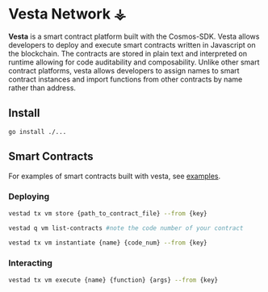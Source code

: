 # Vesta Network ⚶
**Vesta** is a smart contract platform built with the Cosmos-SDK. Vesta allows developers to deploy and execute smart contracts written in Javascript on the blockchain. The contracts are stored in plain text and interpreted on runtime allowing for code auditability and composability. Unlike other smart contract platforms, vesta allows developers to assign names to smart contract instances and import functions from other contracts by name rather than address.
## Install
```
go install ./...
```

## Smart Contracts
For examples of smart contracts built with vesta, see [examples](./testdata/).

### Deploying
```sh
vestad tx vm store {path_to_contract_file} --from {key}

vestad q vm list-contracts #note the code number of your contract

vestad tx vm instantiate {name} {code_num} --from {key}
```

### Interacting
```sh
vestad tx vm execute {name} {function} {args} --from {key}
```